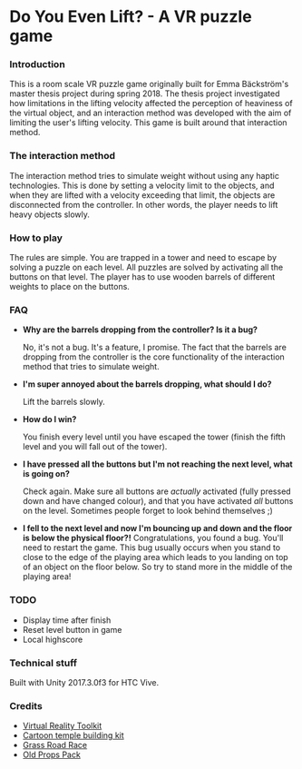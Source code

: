 # Do You Even Lift? - A VR puzzle game
### Introduction
This is a room scale VR puzzle game originally built for Emma Bäckström's master thesis project during spring 2018. The thesis project investigated how limitations in the lifting velocity affected the perception of heaviness of the virtual object, and an interaction method was developed with the aim of limiting the user's lifting velocity. This game is built around that interaction method.
### The interaction method
The interaction method tries to simulate weight without using any haptic technologies. This is done by setting a velocity limit to the objects, and when they are lifted with a velocity exceeding that limit, the objects are disconnected from the controller. In other words, the player needs to lift heavy objects slowly.
### How to play
The rules are simple. You are trapped in a tower and need to escape by solving a puzzle on each level. All puzzles are solved by activating all the buttons on that level. The player has to use wooden barrels of different weights to place on the buttons. 
### FAQ
- **Why are the barrels dropping from the controller? Is it a bug?**

  No, it's not a bug. It's a feature, I promise. The fact that the barrels are dropping from the controller is the core functionality of the interaction method that tries to simulate weight.
  
- **I'm super annoyed about the barrels dropping, what should I do?**
  
  Lift the barrels slowly.
- **How do I win?**

  You finish every level until you have escaped the tower (finish the fifth level and you will fall out of the tower).
- **I have pressed all the buttons but I'm not reaching the next level, what is going on?**

  Check again. Make sure all buttons are *actually* activated (fully pressed down and have changed colour), and that you have activated *all* buttons on the level. Sometimes people forget to look behind themselves ;)
- **I fell to the next level and now I'm bouncing up and down and the floor is below the physical floor?!**
  Congratulations, you found a bug. You'll need to restart the game. This bug usually occurs when you stand to close to the edge of the playing area which leads to you landing on top of an object on the floor below. So try to stand more in the middle of the playing area!
### TODO
- Display time after finish
- Reset level button in game
- Local highscore
### Technical stuff
Built with Unity 2017.3.0f3 for HTC Vive.
### Credits
- [Virtual Reality Toolkit](https://github.com/thestonefox/VRTK)
- [Cartoon temple building kit](https://assetstore.unity.com/packages/3d/environments/dungeons/cartoon-temple-building-kit-110397)
- [Grass Road Race](https://assetstore.unity.com/packages/3d/environments/roadways/grass-road-race-46974)
- [Old Props Pack](https://assetstore.unity.com/packages/3d/olde-props-pack-1-pbr-legacy-32221) 

